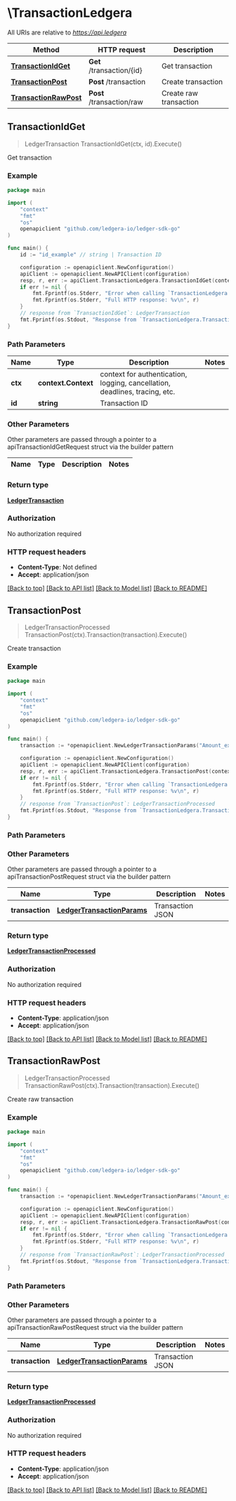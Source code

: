 # \TransactionLedgera

All URIs are relative to *https://api.ledgera*

Method | HTTP request | Description
------------- | ------------- | -------------
[**TransactionIdGet**](TransactionLedgera.md#TransactionIdGet) | **Get** /transaction/{id} | Get transaction
[**TransactionPost**](TransactionLedgera.md#TransactionPost) | **Post** /transaction | Create transaction
[**TransactionRawPost**](TransactionLedgera.md#TransactionRawPost) | **Post** /transaction/raw | Create raw transaction



## TransactionIdGet

> LedgerTransaction TransactionIdGet(ctx, id).Execute()

Get transaction



### Example

```go
package main

import (
    "context"
    "fmt"
    "os"
    openapiclient "github.com/ledgera-io/ledger-sdk-go"
)

func main() {
    id := "id_example" // string | Transaction ID

    configuration := openapiclient.NewConfiguration()
    apiClient := openapiclient.NewAPIClient(configuration)
    resp, r, err := apiClient.TransactionLedgera.TransactionIdGet(context.Background(), id).Execute()
    if err != nil {
        fmt.Fprintf(os.Stderr, "Error when calling `TransactionLedgera.TransactionIdGet``: %v\n", err)
        fmt.Fprintf(os.Stderr, "Full HTTP response: %v\n", r)
    }
    // response from `TransactionIdGet`: LedgerTransaction
    fmt.Fprintf(os.Stdout, "Response from `TransactionLedgera.TransactionIdGet`: %v\n", resp)
}
```

### Path Parameters


Name | Type | Description  | Notes
------------- | ------------- | ------------- | -------------
**ctx** | **context.Context** | context for authentication, logging, cancellation, deadlines, tracing, etc.
**id** | **string** | Transaction ID | 

### Other Parameters

Other parameters are passed through a pointer to a apiTransactionIdGetRequest struct via the builder pattern


Name | Type | Description  | Notes
------------- | ------------- | ------------- | -------------


### Return type

[**LedgerTransaction**](LedgerTransaction.md)

### Authorization

No authorization required

### HTTP request headers

- **Content-Type**: Not defined
- **Accept**: application/json

[[Back to top]](#) [[Back to API list]](../README.md#documentation-for-api-endpoints)
[[Back to Model list]](../README.md#documentation-for-models)
[[Back to README]](../README.md)


## TransactionPost

> LedgerTransactionProcessed TransactionPost(ctx).Transaction(transaction).Execute()

Create transaction



### Example

```go
package main

import (
    "context"
    "fmt"
    "os"
    openapiclient "github.com/ledgera-io/ledger-sdk-go"
)

func main() {
    transaction := *openapiclient.NewLedgerTransactionParams("Amount_example", "Currency_example", "TransactionId_example", "TransactionProcess_example", "TransactionType_example") // LedgerTransactionParams | Transaction JSON

    configuration := openapiclient.NewConfiguration()
    apiClient := openapiclient.NewAPIClient(configuration)
    resp, r, err := apiClient.TransactionLedgera.TransactionPost(context.Background()).Transaction(transaction).Execute()
    if err != nil {
        fmt.Fprintf(os.Stderr, "Error when calling `TransactionLedgera.TransactionPost``: %v\n", err)
        fmt.Fprintf(os.Stderr, "Full HTTP response: %v\n", r)
    }
    // response from `TransactionPost`: LedgerTransactionProcessed
    fmt.Fprintf(os.Stdout, "Response from `TransactionLedgera.TransactionPost`: %v\n", resp)
}
```

### Path Parameters



### Other Parameters

Other parameters are passed through a pointer to a apiTransactionPostRequest struct via the builder pattern


Name | Type | Description  | Notes
------------- | ------------- | ------------- | -------------
 **transaction** | [**LedgerTransactionParams**](LedgerTransactionParams.md) | Transaction JSON | 

### Return type

[**LedgerTransactionProcessed**](LedgerTransactionProcessed.md)

### Authorization

No authorization required

### HTTP request headers

- **Content-Type**: application/json
- **Accept**: application/json

[[Back to top]](#) [[Back to API list]](../README.md#documentation-for-api-endpoints)
[[Back to Model list]](../README.md#documentation-for-models)
[[Back to README]](../README.md)


## TransactionRawPost

> LedgerTransactionProcessed TransactionRawPost(ctx).Transaction(transaction).Execute()

Create raw transaction



### Example

```go
package main

import (
    "context"
    "fmt"
    "os"
    openapiclient "github.com/ledgera-io/ledger-sdk-go"
)

func main() {
    transaction := *openapiclient.NewLedgerTransactionParams("Amount_example", "Currency_example", "TransactionId_example", "TransactionProcess_example", "TransactionType_example") // LedgerTransactionParams | Transaction JSON

    configuration := openapiclient.NewConfiguration()
    apiClient := openapiclient.NewAPIClient(configuration)
    resp, r, err := apiClient.TransactionLedgera.TransactionRawPost(context.Background()).Transaction(transaction).Execute()
    if err != nil {
        fmt.Fprintf(os.Stderr, "Error when calling `TransactionLedgera.TransactionRawPost``: %v\n", err)
        fmt.Fprintf(os.Stderr, "Full HTTP response: %v\n", r)
    }
    // response from `TransactionRawPost`: LedgerTransactionProcessed
    fmt.Fprintf(os.Stdout, "Response from `TransactionLedgera.TransactionRawPost`: %v\n", resp)
}
```

### Path Parameters



### Other Parameters

Other parameters are passed through a pointer to a apiTransactionRawPostRequest struct via the builder pattern


Name | Type | Description  | Notes
------------- | ------------- | ------------- | -------------
 **transaction** | [**LedgerTransactionParams**](LedgerTransactionParams.md) | Transaction JSON | 

### Return type

[**LedgerTransactionProcessed**](LedgerTransactionProcessed.md)

### Authorization

No authorization required

### HTTP request headers

- **Content-Type**: application/json
- **Accept**: application/json

[[Back to top]](#) [[Back to API list]](../README.md#documentation-for-api-endpoints)
[[Back to Model list]](../README.md#documentation-for-models)
[[Back to README]](../README.md)

